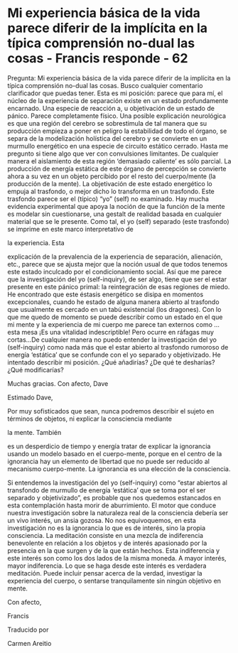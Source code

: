 # Mi experiencia básica de la vida parece diferir de la implícita en la típica comprensión no-dual las cosas - Francis responde - 62

Pregunta: Mi experiencia básica de la vida parece diferir de la implícita en la típica comprensión no-dual las cosas. Busco cualquier comentario clarificador que puedas tener. Esta es mi posición: parece que para mí, el núcleo de la experiencia de separación existe en un estado profundamente encarnado. Una especie de reacción a, u objetivación de un estado de pánico. Parece completamente físico. Una posible explicación neurológica es que una región del cerebro se sobrestimula de tal manera que su producción empieza a poner en peligro la estabilidad de todo el órgano, se separa de la modelización holística del cerebro y se convierte en un murmullo energético en una especie de circuito estático cerrado. Hasta me pregunto si tiene algo que ver con convulsiones limitantes. De cualquier manera el aislamiento de esta región ‘demasiado caliente’ es sólo parcial. La producción de energía estática de este órgano de percepción se convierte ahora a su vez en un objeto percibido por el resto del cuerpo/mente (la producción de la mente). La objetivación de este estado energético lo empuja al trasfondo, o mejor dicho lo transforma en un trasfondo. Este trasfondo parece ser el (típico) “yo” (self) no examinado. Hay mucha evidencia experimental que apoya la noción de que la función de la mente es modelar sin cuestionarse, una gestalt de realidad basada en cualquier material que se le presente. Como tal, el yo (self) separado (este trasfondo) se imprime en este marco interpretativo de 

la experiencia. Esta

 explicación de la prevalencia de la experiencia de separación, alienación, etc., parece que se ajusta mejor que la noción usual de que todos tenemos este estado inculcado por el condicionamiento social. Así que me parece que la investigación del yo (self-inquiry), de ser algo, tiene que ser el estar presente en este pánico primal: la reintegración de esas regiones de miedo. He encontrado que este éstasis energético se disipa en momentos excepcionales, cuando he estado de alguna manera abierto al trasfondo que usualmente es cercado en un tabú existencial (los dragones). Con lo que me quedo de momento se puede describir como un estado en el que mi mente y la experiencia de mi cuerpo me parece tan externos como …esta mesa ¡Es una vitalidad indescriptible! Pero ocurre en ráfagas muy cortas…De cualquier manera no puedo entender la investigación del yo (self-inquiry) como nada más que el estar abierto al trasfondo rumoroso de energía ‘estática’ que se confunde con el yo separado y objetivizado. He intentado describir mi posición. ¿Qué añadirías? ¿De qué te desharías? ¿Qué modificarías? 

Muchas gracias. Con afecto, Dave

Estimado Dave,

Por muy sofisticados que sean, nunca podremos describir el sujeto en términos de objetos, ni explicar la consciencia mediante 

la mente. También

 es un desperdicio de tiempo y energía tratar de explicar la ignorancia usando un modelo basado en el cuerpo-mente, porque en el centro de la ignorancia hay un elemento de libertad que no puede ser reducido al mecanismo cuerpo-mente. La ignorancia es una elección de la consciencia.

Si entendemos la investigación del yo (self-inquiry) como “estar abiertos al transfondo de murmullo de energía ‘estática’ que se toma por el ser separado y objetivizado”, es probable que nos quedemos estancados en esta contemplación hasta morir de aburrimiento. El motor que conduce nuestra investigación sobre la naturaleza real de la consciencia debería ser un vivo interés, un ansia gozosa. No nos equivoquemos, en esta investigación no es la ignorancia lo que es de interés, sino la propia consciencia. La meditación consiste en una mezcla de indiferencia benevolente en relación a los objetos y de interés apasionado por la presencia en la que surgen y de la que están hechos. Esta indiferencia y este interés son como los dos lados de la misma moneda. A mayor interés, mayor indiferencia. Lo que se haga desde este interés es verdadera meditación. Puede incluir pensar acerca de la verdad, investigar la experiencia del cuerpo, o sentarse tranquilamente sin ningún objetivo en mente.

Con afecto,

Francis 

Traducido por 

Carmen Areitio

